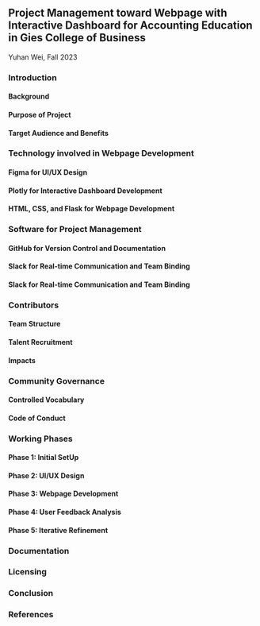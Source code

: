 ## Project Management toward Webpage with Interactive Dashboard for Accounting Education in Gies College of Business
Yuhan Wei, Fall 2023


### Introduction 

#### Background

[Comment_1]: <With the rapid development of technology, accounting education has to face the rising shift from conventional approaches into innovative methods. The rising technology brings to accounting industry the beneficial software used in the daily tasks of accountants, automating and simplifying accounting working processes (Batalha, 2021). It is important for accounting education to reflect such evolvement brought by technology as well in order to better prepare students for future career as accountants utilizing technology and software to conduct accounting analysis and decision making (Batalha, 2021).   In light of this, the project to create a webpage with interactive dashboards for accounting education in Gies College of Business stands out as a leading effort at the intersection of technology and learning.> (begin your text here)

#### Purpose of Project

[Comment_2]: <The primary aim of this groundbreaking project is to integrate cutting-edge technology into accounting education at Gies College of Business to advance the quality of both teaching and learning experiences by creating a comprehensive webpage with interactive dashboards that cover the modules in all the accounting courses in Gies College of Business. The webpage as an innovative tool intends to craft how accounting concepts are taught and absorbed. Through leveraging rising technologies, the project will endow instructors with a dynamic platform to vividly illustrate intricate accounting concepts and decision mechanisms. Meanwhile, it offers students an interactive textbook for exploration and personalized learning experiences.> (An example of a reference in paper text, cite in Reference list -- see Comment 8)

#### Target Audience and Benefits

[Comment_3]: <Instructors and students within Gies College of Business are two main stakeholders for this project. Firstly, instructors stand to benefit immensely from this technological innovation. The interactive dashboard provides them with a convenient tool to engage students in a manner transcending from traditional teaching methods. It aids in visualizing complex accounting concepts through interactive dashboard, presenting a clear and coherent workflow of accounting process and fostering deeper comprehension and graph-based memorization among students through graphs. Secondly, the project provides students with modernized educational experience. Students can also have real-time access to the interactive dashboard to learn knowledge not only during class, but also can refer back to it after class or whenever they want to review the materials. Also, with the interactive dashboard, students can have personalized learning through initiating different attempts with the dashboard to explore based on the accounting knowledge how the results will change with different inputs. They can learn from their own attempts instead of listening to the only one example provided by the instructor on the whiteboard comparing to traditional teaching method. Moreover, the interactive dashboard automates tedious processes such as mathematical calculation, which can successfully ease students' stress from getting confused about math. It can effectively motivate students to focus more on the decision-making aspect involved in accounting tasks. Students are able to observe the results generated by the dashboard and perform analyze on results generated to learn how to make suitable accounting decisions. With the tool developed by the project, students are connected to the reality and better prepared for future accounting professions utilizing technology to perform decision makings. > (begin your text here)

### Technology involved in Webpage Development 

#### Figma for UI/UX Design

[Comment_4]: <Figma, an innovative collaborative design tool, plays a role in shaping the user experience (UX) and user interface (UI) design for the project. It can ideate, visualize, and communicate design blueprints, wireframes, and UI/UX plans effectively. This collaborative platform enables iterative design processes, allowing for seamless collaboration among team members. Figma's user-friendly interface streamlines the conceptualization and communication of design ideas, ensuring a cohesive and user-centric interface for the interactive dashboard.>

#### Plotly for Interactive Dashboard Development

[Comment_5]: <Plotly is a versatile Python-based library, which serves to build interactive dashboard. Its functionalities enable real-time interactivity, which can provide students with a dynamic platform to explore and comprehend intricate accounting concepts visually. Plotly's capabilities of generating interactive graphs and data exploration allow students to engage actively with accounting principles.>

#### HTML, CSS, and Flask for Webpage Development

[Comment_6]: <The webpage development will utilize various technologies. HTML and CSS will be used in front end development to build visually appealing webpage user interface. Since we are using Python as back-end programming language, Flask, a powerful Python web framework will be used to complement the front end. Because of Flask's flexibility, the interactive dashboard can be integrated into the website with ease, resulting in positive user experiences and effective data processing.>

### Software for Project Management 

[Comment_7]: <The integration of GitHub, Slack, and Zoom supports efficient project management. GitHub's version control and documentation capabilities ensure a structured development process, and Slack serves as a real-time communication channel, fostering efficient coordination, while Zoom facilitates synchronous collaboration and preserves meeting records. Together, these platforms enable seamless information exchange, task coordination, and project management, ensuring effective teamwork and project progression.>

#### GitHub for Version Control and Documentation

[Comment_8]: <GitHub is the core platform utilized in this project, which provides strong version control via pull requests. By allowing contributors to submit changes, examine revisions, and merge changes into the main codebase, pull requests help to establish a methodical approach to collaboration. The advantages are numerous, as they promote an organized workflow, improve code quality via reviews, and guarantee a smooth development process through version tracking. GitHub also provides specific documentation repositories, acting as an all-inclusive library for project-related content. Furthermore, the project will utilize the Kanban roadmap to create issues and track progress. >

#### Slack for Real-time Communication and Team Binding

[Comment_9]: <Slack provides a platform for communication, enabling team to have real-time discuss about tasks and other work-related questions. Moreover, a team channel can be established for team building on Slack. It extends beyond work-related discussions, allowing team members to share personal experiences, images, or messages. This channel can also be used to plan and coordinate social events and team-building exercises, creating a supportive and positive team environment.>

#### Slack for Real-time Communication and Team Binding

[Comment_10]: <Zoom is utilized in this project to facilitate virtual meetings, enabling synchronous collaboration. It allows team effectively present and demonstrate the work of coding through screensharing. The recording function also enables the team to record critical meetings or trainings so that they can refer back to the meeting contents and refresh the perception later.>

### Contributors 

#### Team Structure

[Comment_11]: <The project runs with two primary teams, each with distinct roles and responsibilities. Team 1 comprises accounting students from Gies College. Their task is to determine the contents and conceptual aspects of the webpage. Their expertise in accounting concepts and curriculum design guides the direction and educational value of the interactive dashboard. On the other hand, Team 2 consists of Computer Science (CS) and Information Sciences (IS) students, leveraging their programming proficiency to actualize the webpage using Python, HTML, CSS, and Flask. Through collaboratively working, the specialization of each team can be efficiently utilized in producing a comprehensive and effective instructional platform.>

#### Talent Recruitment

[Comment_12]: <To foster a diverse and collaborative environment, the project aims to establish a Registered Student Organization (RSO) dedicated to recruiting and engaging contributors. This RSO provides a structured platform for students across disciplines to participate, contribute, and collaborate on the project. It serves as a conduit for talent recruitment, facilitating the integration of diverse skill sets, ideas, and perspectives. By establishing this RSO, the project aims to attract passionate individuals interested in technology, accounting, and educational innovation, ensuring a robust and inclusive contributor base.>

#### Impacts

[Comment_13]: <Incorporating student involvement in developing the webpage with the interactive dashboard adds a distinctive dimension to the project's significance and impact. By offering students the opportunity to actively participate in the creation of this educational tool, it presents a unique chance for students to apply the theoretical knowledge gained in classrooms to real-world scenarios, fostering a practical understanding of rising technologies within the context of accounting education. It allows students to have an opportunity to practice and exert the combination of programming skills and accounting knowledge they learned from class into the advancement of their own learning experience with a problem-solving setting, facilitating a strong sense of engagement and investment. Beyond this, collaborating on this project supposes effective teamwork, communication, project management skills. Those skills will become valuable assets for students as well when they enter the professional realm in the future.>

### Community Governance 

#### Controlled Vocabulary

[Comment_14]: <Establishing a controlled vocabulary is crucial for this project to enhance the uniform and clarity of communication. Since the contributors consists of students from various majors and background, it is especially important to have documents record the accounting concepts and definitions involved in webpage development. It helps Team 2 members (CS and IS students) get familiar with professional accounting knowledge and ensure everyone in the project is on the same page.  It includes defining consistent terms for accounting concepts involved in the dashboard's development, ensuring a shared understanding among contributors. In addition, having a well-defined vocabulary for the languages and frameworks used is also important because it helps maintain consistency and allows for effective team collaboration by providing a unified language from the technical point of view for team members.>

#### Code of Conduct

[Comment_15]: <Since the project heavily relies on teamwork, creating a code of conduct can help set the tone for respectful, professional, and inclusive work environment among all contributors. All the members in the project will discuss this together and make consensus on behaviors related to multiple topics such as effective communication, teamwork, psychological safety, and inclusion. This code of conduct serves as a foundational guideline, ensuring that interactions within the project align with principles of professionalism, inclusivity, and mutual respect, fostering a conducive environment for collaborative work and community engagement.>

[Comment_16]: <Communication: Encourages transparent and respectful communication, promoting active listening and constructive exchanges among contributors.>
[Comment_17]: <Teamwork: Emphasizes the value of collaboration, mutual support, and shared accountability among team members, fostering a culture of cooperation and collective success.>
[Comment_18]: <Psychological Safety: Prioritizes creating a safe and inclusive space where every team member feels comfortable expressing ideas, raising concerns, and contributing without fear of judgment>
[Comment_19]: <Inclusion: Promotes diversity, equity, and inclusion, ensuring that all voices are heard, respected, and valued within the project community, irrespective of backgrounds or perspectives.>

### Working Phases 

[Comment_19]: <Since the goal of the project is to eventually build interactive dashboards for all accounting modules covered in all accounting courses in gies college of business, the project will have a standardized working cycle involving 5 phases and will repeat it for every module that under the development>

#### Phase 1: Initial SetUp

[Comment_20]: <This phase is initiated when the teams are formed for the project. All the members from both Team 1 and Team 2 will involve in this phase. They are going to define a shared code of conduct to ensure a harmonious work environment as aforementioned. Also, they are going to double check if the current option of using Python, Plotly, HTML, CSS, and Flask is the most suitable selection of programming languages and frameworks, and if there is other better options. If necessary, argument map will be utilized to record team’s ideas toward the selection of programming languages. Two files should be stored in Github workspace under “Project Management” folder during this phase: the code of conduct, and argument map.>

#### Phase 2: UI/UX Design

[Comment_21]: <At this phase, Team 1 is involved to identify accounting modules that are best suited for being automated and visualized into dashboard. Also, they will research out to and connect with accounting course instructors to learn what kinds of functions and contents should be included in the dashboard and how the workflow should be for a specific accounting module. Then, they are going to create a file to write down all the demands and contents with a flowchart to present the workflow for building the dashboard. Next, based on this information, they are going to utilize UI/UX design tool, Figma, to draw the webpage layout for this accounting module.  identify accounting modules ripe for automation and visualization within the dashboard. Engaging directly with instructors allowed for an insightful understanding of demands and preferences, further elucidating the context for each module. The demands & contexts documentation crystallized these insights into a comprehensive guide, enabling a seamless transition into the development phase. One file called “Demands & Contents” should be stored in Github workspace under the folder with a name of specific accounting module. The file should include 4 parts: instructor demands, accounting concepts involved in this module, a flowchart, and a Figma link. >

#### Phase 3: Webpage Development

[Comment_22]: <At this phase, Team 2 is involved to exert programming skills to translate conceptualization built by Team 1 into a functional reality. First, they are going to use Python and Plotly to program the logics for visualization dashboard as back end. Then, they will integrate it with Flask framework, and utilize HTML and CSS to craft effective and user-friendly webpage design. Codes will be stored in Github workspace at this space under “Webpage Codes” folder. >

#### Phase 4: User Feedback Analysis

[Comment_23]: <At this phase, Team 1 is involved to survey and collect user feedback. After gathering sufficient amount of user feedback, they are going to analyze it to identify if any improvements need to make and where the improvements should be posited. One file called “User Feedback” should be stored in the Github workspace during this phase under the folder with the name of a specific accounting module. The file should contain 3 parts: the CSV file of user feedback summary, the analysis performed on the user feedback, and improvements proposed. If any improvement is proposed, according issue should be created into Kanban roadmap to put on the team schedule. >

#### Phase 5: Iterative Refinement

[Comment_24]: <This phase builds the loop of the working cycle. If any improvement is identified for the current accounting module under the development, the working phase will cycle into Phase 2: UI/UX Design for the current accounting module to implement the improvements. On the other hand, if there is none of the improvement is proposed for current accounting module under development, the working phase will cycle into Phase 2: UI/UX Design for next module under development to start the design for a new dashboard. >

### Documentation 

[Comment_25]: <The following picture presents how the files and folders are managed in GitHub. Squares with light blue represent folders, while squares with white represent files under the folder. Key Words listed after the parentheses represents the contents should be included in the file. Markdown language is involved when creating certain files. >

### Licensing 

[Comment_26]: <The project adopts the CC BY-NC-SA license to regulate resource distribution, ensuring educational accessibility while safeguarding intellectual property. The tool developed through this project is aimed to be used for educational purpose. Therefore, it is restricted from commercial usage under this license. Nevertheless, this license permits resource adaptation and sharing for educational purposes. Since other universities can also become potential users. This license allows other universities to adapt our project codes and customize their own accounting educational webpage.>

[Comment_27]: <Complete documentation should be included in the project's GitHub repositories to complement its licensing framework. This document will provide further details regarding the CC BY-NC-SA license, including restrictions on commercial use along with permissions for distribution, sharing, and adaptation of project materials. These documents are essential resources that guarantee partners follow the terms and regulations pertaining to the licensing of the project's resources.>

[Comment_28]: <This licensing choice highlights the project's dedication to educational access, collaboration, and ethical use of intellectual property. It permits innovation within academic communities while guaranteeing that resources maintain on educational focus.>

### Conclusion

[Comment_29]: <The development of the webpage with interactive dashboards through this project will remark a new era in accounting education. This tool demonstrates as a perfect example of integration of technology and accounting education, bringing innovative teaching and learning experience for Gies College of Business' instructors and students. It would also serve as a blueprint for future advancements in digitized accounting education.>

### References     

[Comment_30]: <Batalha, C. M. (2021). The impact of technology in accounting education: a systematic literature review. ISCTE-IUL.> (begin your reference list here. Cite as author, year in main text. Reference link should correpond with link in Comment 2  Use any format you wish -- MLA, APA, etc.)

